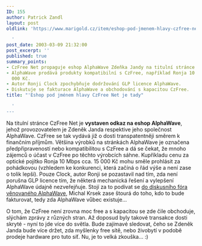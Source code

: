 ```yaml
---
ID: 155
author: Patrick Zandl
layout: post
oldlink: 'https://www.marigold.cz/item/eshop-pod-jmenem-hlavy-czfree-net-je-tady

  '
post_date: 2003-03-09 21:32:00
post_excerpt: ''
published: true
summary_points:
- CzFree Net propaguje eshop AlphaWave Zdeňka Jandy na titulní stránce.
- AlphaWave prodává produkty kompatibilní s CzFree, například Ronja 10 Mbps za 15
  000 Kč.
- Autor Ronji Clock zpochybňuje dodržování GLP licence AlphaWave.
- Diskutuje se fakturace AlphaWave a obchodování s kapacitou CzFree.
title: "'Eshop pod jménem hlavy CzFree Net je tady"

  '
---
```


<p>
Na titulní stránce CzFree Net je <STRONG>vystaven odkaz na eshop AlphaWave</STRONG>, jehož provozovatelem je Zdeněk Janda respektive jeho společnost AlphaWave. CzFree se tak vydává již o dosti transpatentněji směrem k finančním příjmům. Většina výrobků na stránkách AlphaWave je označena předpřipraveností nebo kompatibilitou s CzFree a dá se čekat, že mnoho zájemců o účast v CzFree po těchto výrobcích sáhne. Kupříkladu cenu za optické pojítko Ronja 10 Mbps cca. 15 000 Kč mohu směle prohlásit za pohádkovou (vzhledem ke konkurenci, která začíná o řád výše a není zase o tolik lepší). Pouze Clock, autor Ronji se pozastavil nad tím, zda není porušna GLP licence tím, že některá mechanická řešení a vylepšení AlphaWave údajně nezveřejňuje. Stojí za to podívat se <A href="http://www.czfree.net/forum/showthread.php?s=&amp;threadid=3064" target=_blank>do diskusního fóra věnovaného AlphaWave</A>, Michal Krsek zase štourá do toho, kdo to bude fakturovat, tedy zda AlphaWave vůbec existuje...</p>

<p>
O tom, že CzFree není zrovna moc free a s kapacitou se zde čile obchoduje, slýchám zprávy z různých stran. Až doposud byly takové transakce dosti skryté - nyní to jde více do světla. Bude zajímavé sledovat, čeho se Zdeněk Janda bude více držet, zda myšlenky free sítě, nebo živobytí v podobě prodeje hardware pro tuto síť. Nu, je to velká zkouška... :)</p>